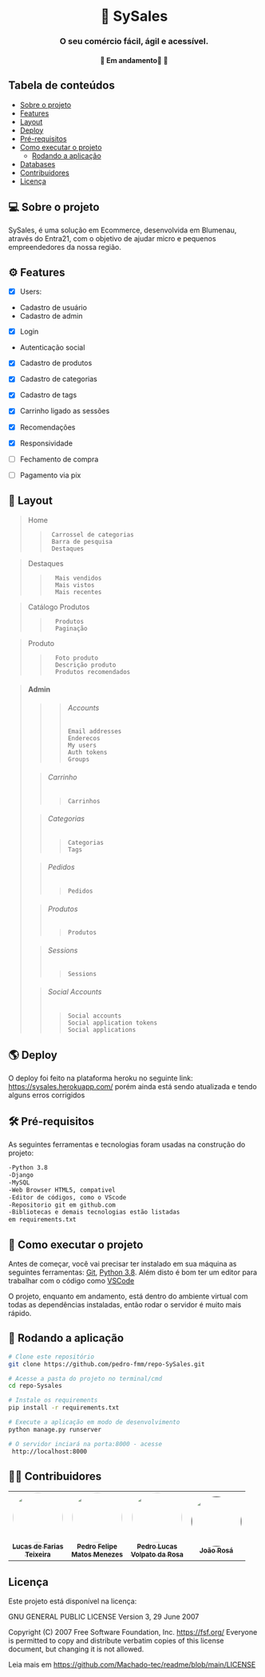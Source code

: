 

<h1 align="center">
     🏪 SySales
</h1>

<h3 align="center">
    O seu comércio fácil, ágil e acessível.
</h3>
 
<h4 align="center">
	🚧   Em andamento🚀 🚧
</h4>

<h2>Tabela de conteúdos</h2>

<!--ts-->
   * [Sobre o projeto](#sobre)
   * [Features](#features)
   * [Layout](#layout)
   * [Deploy](#deploy)
   * [Pré-requisitos](#requirements)
   * [Como executar o projeto](#executar)
     * [Rodando a aplicação](#executar-rodas)
   * [Databases](#databases)
   * [Contribuidores](#contribuintes)
   * [Licença](#user-content--licença)
<!--te-->

<h2 id="sobre"> 💻 Sobre o projeto </h2>

SySales, é uma solução em Ecommerce, desenvolvida em Blumenau, através do Entra21, com o objetivo de ajudar micro e pequenos empreendedores da nossa região.

<h2 id="features"> ⚙️ Features </h2>

- [x] Users:
 - Cadastro de usuário
 - Cadastro de admin
- [x] Login
 - Autenticação social
- [x] Cadastro de produtos
- [x] Cadastro de categorias
- [x] Cadastro de tags
- [x] Carrinho ligado as sessões
- [x] Recomendações
- [x] Responsividade
- [ ] Fechamento de compra
- [ ] Pagamento via pix



<h2 id="layout"> 🎨 Layout </h2>

> Home  
>>      Carrossel de categorias  
>>      Barra de pesquisa
>>      Destaques

> Destaques
>>       Mais vendidos
>>       Mais vistos
>>       Mais recentes

> Catálogo Produtos
>>       Produtos
>>       Paginação

> Produto
>>       Foto produto
>>       Descrição produto
>>       Produtos recomendados

>#### Admin
>
>>>######     Accounts
>>>     Email addresses
>>>     Enderecos
>>>     My users
>>>     Auth tokens
>>>     Groups
>
>>######      Carrinho
>>>     Carrinhos
>
>>######      Categorias
>>>     Categorias
>>>     Tags
>
>>######      Pedidos
>>>     Pedidos
>
>>######      Produtos
>>>     Produtos
>
>>######      Sessions
>>>     Sessions
>
>>######      Social Accounts
>>>     Social accounts
>>>     Social application tokens
>>>     Social applications


<h2 id="deploy">🌎 Deploy</h2>

O deploy foi feito na plataforma heroku no seguinte link: https://sysales.herokuapp.com/
porém ainda está sendo atualizada e tendo alguns erros corrigidos

<h2 id="requirements"> 🛠 Pré-requisitos </h2>

As seguintes ferramentas e tecnologias foram usadas na construção do projeto:

```bash
-Python 3.8  
-Django  
-MySQL  
-Web Browser HTML5, compativel  
-Editor de códigos, como o VScode  
-Repositorio git em github.com
-Bibliotecas e demais tecnologias estão listadas 
em requirements.txt
```

<h2 id="executar"> 🚀 Como executar o projeto </h2>

Antes de começar, você vai precisar ter instalado em sua máquina as seguintes ferramentas:
[Git](https://git-scm.com), [Python 3.8](https://www.python.org/). 
Além disto é bom ter um editor para trabalhar com o código como [VSCode](https://code.visualstudio.com/)

O projeto, enquanto em andamento, está dentro do ambiente virtual com todas as dependências instaladas, então rodar o servidor é muito mais rápido.

<h2 id="executar-rodar">🎲 Rodando a aplicação </h2>

```bash
# Clone este repositório
git clone https://github.com/pedro-fmm/repo-SySales.git

# Acesse a pasta do projeto no terminal/cmd
cd repo-Sysales

# Instale os requirements
pip install -r requirements.txt

# Execute a aplicação em modo de desenvolvimento
python manage.py runserver

# O servidor inciará na porta:8000 - acesse
 http://localhost:8000 
```

<h2 id="contribuintes"> 👨‍💻 Contribuidores </h2>

<table>
  <tr>
  <!-- Farias -->
    <td align="center"><a href="https://github.com/FarinhaProgrammer"><img style="border-radius: 50%;" src="https://avatars.githubusercontent.com/u/77069076?v=4" width="100px;" alt=""/><br /><sub><b>Lucas de Farias <br>Teixeira</b></sub></a><br /></td>
    <!-- Menezes -->
    <td align="center"><a href="https://github.com/pedro-fmm"><img style="border-radius: 50%;" src="https://avatars.githubusercontent.com/u/85511521?v=4" width="100px;" alt=""/><br /><sub><b>Pedro Felipe<br>Matos Menezes</b></sub></a><br /></td>
    <!-- Volpato -->
    <td align="center"><a href="https://github.com/PedroLuscao"><img style="border-radius: 50%;" src="https://avatars.githubusercontent.com/u/89154708?" width="100px;" alt=""/><br /><sub><b>Pedro Lucas<br>Volpato da Rosa</b></sub></a><br /></td>
    <!-- Rosá -->
    <td align="center"><a href=""><img style="border-radius: 50%;" src="https://wp-content.bluebus.com.br/wp-content/uploads/2017/03/31142426/twitter-novo-avatar-padrao-2017-bluebus.png" width="100px;" alt=""/><br /><sub><b>João Rosá</b></sub></a><br /></td>
  </tr>
</table>

<h2 id="license">Licença</h2>

Este projeto está disponível na licença: 

 GNU GENERAL PUBLIC LICENSE
                       Version 3, 29 June 2007

 Copyright (C) 2007 Free Software Foundation, Inc. <https://fsf.org/>
 Everyone is permitted to copy and distribute verbatim copies
 of this license document, but changing it is not allowed.

Leia mais em https://github.com/Machado-tec/readme/blob/main/LICENSE
